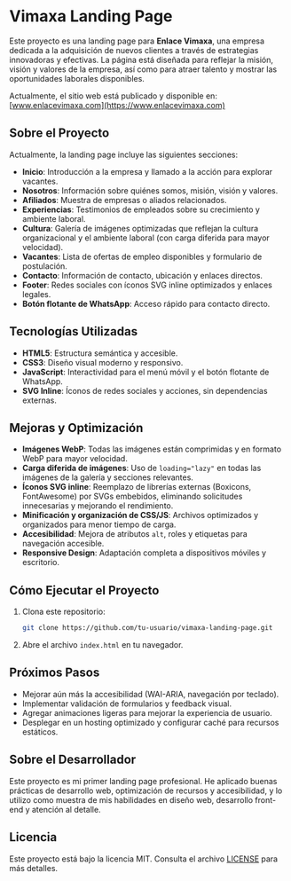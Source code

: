 # Vimaxa Landing Page

Este proyecto es una landing page para **Enlace Vimaxa**, una empresa dedicada a la adquisición de nuevos clientes a través de estrategias innovadoras y efectivas. La página está diseñada para reflejar la misión, visión y valores de la empresa, así como para atraer talento y mostrar las oportunidades laborales disponibles.

Actualmente, el sitio web está publicado y disponible en: [www.enlacevimaxa.com](https://www.enlacevimaxa.com)

## Sobre el Proyecto

Actualmente, la landing page incluye las siguientes secciones:

- **Inicio**: Introducción a la empresa y llamado a la acción para explorar vacantes.
- **Nosotros**: Información sobre quiénes somos, misión, visión y valores.
- **Afiliados**: Muestra de empresas o aliados relacionados.
- **Experiencias**: Testimonios de empleados sobre su crecimiento y ambiente laboral.
- **Cultura**: Galería de imágenes optimizadas que reflejan la cultura organizacional y el ambiente laboral (con carga diferida para mayor velocidad).
- **Vacantes**: Lista de ofertas de empleo disponibles y formulario de postulación.
- **Contacto**: Información de contacto, ubicación y enlaces directos.
- **Footer**: Redes sociales con íconos SVG inline optimizados y enlaces legales.
- **Botón flotante de WhatsApp**: Acceso rápido para contacto directo.

## Tecnologías Utilizadas

- **HTML5**: Estructura semántica y accesible.
- **CSS3**: Diseño visual moderno y responsivo.
- **JavaScript**: Interactividad para el menú móvil y el botón flotante de WhatsApp.
- **SVG Inline**: Íconos de redes sociales y acciones, sin dependencias externas.

## Mejoras y Optimización

- **Imágenes WebP**: Todas las imágenes están comprimidas y en formato WebP para mayor velocidad.
- **Carga diferida de imágenes**: Uso de `loading="lazy"` en todas las imágenes de la galería y secciones relevantes.
- **Íconos SVG inline**: Reemplazo de librerías externas (Boxicons, FontAwesome) por SVGs embebidos, eliminando solicitudes innecesarias y mejorando el rendimiento.
- **Minificación y organización de CSS/JS**: Archivos optimizados y organizados para menor tiempo de carga.
- **Accesibilidad**: Mejora de atributos `alt`, roles y etiquetas para navegación accesible.
- **Responsive Design**: Adaptación completa a dispositivos móviles y escritorio.

## Cómo Ejecutar el Proyecto

1. Clona este repositorio:
   ```bash
   git clone https://github.com/tu-usuario/vimaxa-landing-page.git
   ```
2. Abre el archivo `index.html` en tu navegador.

## Próximos Pasos

- Mejorar aún más la accesibilidad (WAI-ARIA, navegación por teclado).
- Implementar validación de formularios y feedback visual.
- Agregar animaciones ligeras para mejorar la experiencia de usuario.
- Desplegar en un hosting optimizado y configurar caché para recursos estáticos.

## Sobre el Desarrollador

Este proyecto es mi primer landing page profesional. He aplicado buenas prácticas de desarrollo web, optimización de recursos y accesibilidad, y lo utilizo como muestra de mis habilidades en diseño web, desarrollo front-end y atención al detalle.

## Licencia

Este proyecto está bajo la licencia MIT. Consulta el archivo [LICENSE](LICENSE) para más detalles.